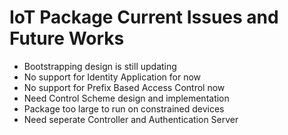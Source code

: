 IoT Package Current Issues and Future Works
=============================================
* Bootstrapping design is still updating
* No support for Identity Application for now
* No support for Prefix Based Access Control now
* Need Control Scheme design and implementation
* Package too large to run on constrained devices
* Need seperate Controller and Authentication Server 